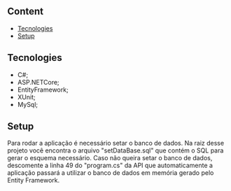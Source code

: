 ## Content
* [Tecnologies](#tecnologies)
* [Setup](#setup)

## Tecnologies
* C#;
* ASP.NETCore;
* EntityFramework;
* XUnit;
* MySql;

## Setup
Para rodar a aplicação é necessário setar o banco de dados. Na raiz desse projeto você encontra o arquivo "setDataBase.sql" que contém o SQL para gerar o esquema necessário.
Caso não queira setar o banco de dados, descomente a linha 49 do "program.cs" da API que automaticamente a aplicação passará a utilizar o banco de dados em memória gerado pelo Entity Framework.

